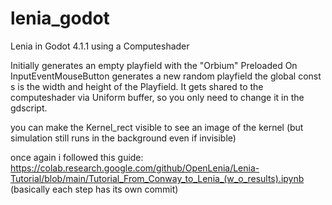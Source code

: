 # lenia_godot
Lenia in Godot 4.1.1 using a Computeshader

Initially generates an empty playfield with the "Orbium" Preloaded
On InputEventMouseButton generates a new random playfield
the global const s is the width and height of the Playfield. It gets shared to the computeshader via Uniform buffer, so you only need to change it in the gdscript.

you can make the Kernel_rect visible to see an image of the kernel 
(but simulation still runs in the background even if invisible)

once again i followed this guide:
https://colab.research.google.com/github/OpenLenia/Lenia-Tutorial/blob/main/Tutorial_From_Conway_to_Lenia_(w_o_results).ipynb
(basically each step has its own commit)
